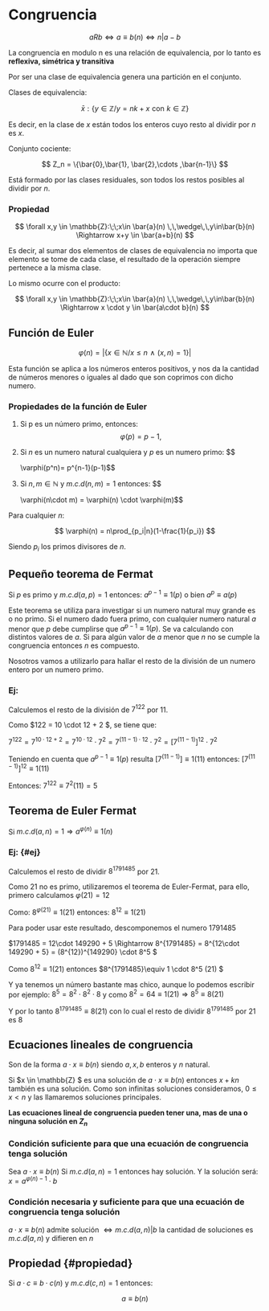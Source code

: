 
# Congruencia


$$
a R b \Leftrightarrow a\equiv b(n) \Leftrightarrow n|a-b
$$


La congruencia en modulo n es una relación de equivalencia, por lo tanto
es **reflexiva, simétrica y transitiva**

Por ser una clase de equivalencia genera una partición en el conjunto.

Clases de equivalencia:

$$
\bar{x} : \{y\in \mathbb{Z} / y=nk+x \,\,\text{con}\,\, k \in \mathbb{Z}\}
$$


Es decir, en la clase de $x$ están todos los enteros cuyo resto al
dividir por $n$ es $x$.

Conjunto cociente:

$$
Z_n = \{\bar{0},\bar{1}, \bar{2},\cdots ,\bar{n-1}\}
$$


Está formado por las clases residuales, son todos los restos posibles al
dividir por $n$.

### Propiedad


$$
\forall x,y \in \mathbb{Z}:\;\;x\in \bar{a}(n) \,\,\wedge\,\,y\in\bar{b}(n) \Rightarrow x+y \in \bar{a+b}(n)
$$


Es decir, al sumar dos elementos de clases de equivalencia no importa
que elemento se tome de cada clase, el resultado de la operación siempre
pertenece a la misma clase.

Lo mismo ocurre con el producto:


$$
\forall x,y \in \mathbb{Z}:\;\;x\in \bar{a}(n) \,\,\wedge\,\,y\in\bar{b}(n) \Rightarrow x \cdot y \in \bar{a\cdot b}(n)
$$


## Función de Euler


$$
\varphi(n)= |\{x\in\mathbb{N}/x\leq n \,\, \wedge \,\, (x,n)=1\}|
$$


Esta función se aplica a los números enteros positivos, y nos da la
cantidad de números menores o iguales al dado que son coprimos con dicho
numero.

### Propiedades de la función de Euler

1.  Si p es un número primo, entonces:
$$
\varphi(p)= p-1,
$$


1.  Si $n$ es un numero natural cualquiera y $p$ es un numero primo:
    $$

    \varphi(p^n)= p^{n-1}(p-1)$$



1.  Si $n,m \in \mathbb{N}$ y $m.c.d(n,m) = 1$ entonces:
    $$

    \varphi(n\cdot m) = \varphi(n)  \cdot \varphi(m)$$



Para cualquier $n$:


$$
\varphi(n) = n\prod_{p_i|n}(1-\frac{1}{p_i})
$$


Siendo $p_i$ los primos divisores de $n$.

## Pequeño teorema de Fermat

Si $p$ es primo y $m.c.d(a,p) = 1$ entonces: $a^{p-1}\equiv 1(p)$ o bien
$a^p \equiv a(p)$

Este teorema se utiliza para investigar si un numero natural muy grande
es o no primo. Si el numero dado fuera primo, con cualquier numero
natural $a$ menor que $p$ debe cumplirse que $a^{p-1}\equiv 1(p)$. Se va
calculando con distintos valores de $a$. Si para algún valor de $a$
menor que $n$ no se cumple la congruencia entonces $n$ es compuesto.

Nosotros vamos a utilizarlo para hallar el resto de la división de un
numero entero por un numero primo.

### Ej:

Calculemos el resto de la división de $7^{122}$ por $11$.

Como \$122 = 10 \\cdot 12 + 2 \$, se tiene que:

$7^{122} = 7^{10 \cdot 12 +2} = 7^{10\cdot 12} \cdot 7^2 = 7^{(11-1) \cdot 12} \cdot 7^2 = [7^{(11-1)}]^{12} \cdot 7^2$

Teniendo en cuenta que $a^{p-1}\equiv 1(p)$ resulta
$[7^{(11-1)}]\equiv 1(11)$ entonces: $[7^{(11-1)}]^{12}\equiv 1(11)$

Entonces: $7^{122} \equiv 7^2(11) = 5$

## Teorema de Euler Fermat

Si $m.c.d(a,n) = 1 \Rightarrow a^{\varphi(n)} \equiv 1(n)$

### Ej: {#ej}

Calculemos el resto de dividir $8^{1791485}$ por $21$.

Como $21$ no es primo, utilizaremos el teorema de Euler-Fermat, para
ello, primero calculamos $\varphi(21) = 12$

Como: $8^{\varphi(21)}\equiv 1(21)$ entonces: $8^{12}\equiv 1(21)$

Para poder usar este resultado, descomponemos el numero $1791485$

\$1791485 = 12\\cdot 149290 + 5 \\Rightarrow 8\^{1791485} = 8\^{12\\cdot
149290 + 5} = (8\^{12})\^{149290} \\cdot 8\^5 \$

Como $8^{12}\equiv 1(21)$ entonces \$8\^{1791485}\\equiv 1 \\cdot 8\^5
(21) \$

Y ya tenemos un número bastante mas chico, aunque lo podemos escribir
por ejemplo: $8^5 = 8^2 \cdot 8^2 \cdot 8$ y como
$8^2 = 64 \equiv 1(21)\Rightarrow 8^5 \equiv 8 (21)$

Y por lo tanto $8^{1791485} \equiv 8 (21)$ con lo cual el resto de
dividir $8^{1791485}$ por $21$ es $8$

## Ecuaciones lineales de congruencia

Son de la forma $a\cdot x \equiv b(n)$ siendo $a,x,b$ enteros y $n$
natural.

Si \$x \\in \\mathbb{Z} \$ es una solución de $a\cdot x \equiv b(n)$
entonces $x+kn$ también es una solución. Como son infinitas soluciones
consideramos, $0 \leq x < n$ y las llamaremos soluciones principales.

**Las ecuaciones lineal de congruencia pueden tener una, mas de una o
ninguna solución en $Z_n$**

### Condición suficiente para que una ecuación de congruencia tenga solución

Sea $a\cdot x \equiv b(n)$ Si $m.c.d(a,n) = 1$ entonces hay solución. Y
la solución será: $x = a^{\varphi(n)-1} \cdot b$

### Condición necesaria y suficiente para que una ecuación de congruencia tenga solución

$a\cdot x \equiv b(n)$ admite solución $\Leftrightarrow m.c.d(a,n)|b$ la
cantidad de soluciones es $m.c.d (a,n)$ y difieren en $n$

## Propiedad {#propiedad}

Si $a\cdot c \equiv b \cdot c (n)$ y $m.c.d(c,n) = 1$ entonces:

$$
a\equiv b(n)
$$
